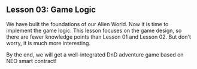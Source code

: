 ## Lesson 03: Game Logic

We have built the foundations of our Alien World. Now it is time to implement the game logic. This lesson focuses on the game design, so there are fewer knowledge points than Lesson 01 and Lesson 02. But don't worry, it is much more interesting.

By the end, we will get a well-integrated DnD adventure game based on NEO smart contract!